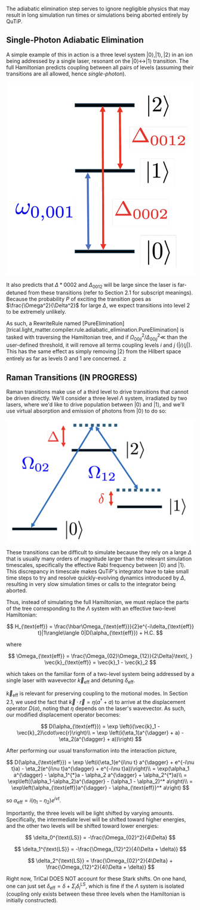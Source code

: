 The adiabatic elimination step serves to ignore negligible physics that may result in long simulation run times or simulations being aborted entirely by QuTiP.

## Single-Photon Adiabatic Elimination

A simple example of this in action is a three level system $|0\rangle, |1\rangle, |2\rangle$ in an ion being addressed by a single laser, resonant on the $|0\rangle \leftrightarrow |1\rangle$ transition. The full Hamiltonian predicts coupling between all pairs of levels (assuming their transitions are all allowed, hence _single-photon_).

![](../../figures/single_photon.png)

It also predicts that $\Delta*{0002}$ and $\Delta_{0012}$ will be large since the laser is far-detuned from these transitions (refer to Section 2.1 for subscript meanings). Because the probability $P$ of exciting the transition goes as $\frac{\Omega^2}{\Delta^2}$ for large $\Delta$, we expect transitions into level 2 to be extremely unlikely.

As such, a RewriteRule named [PureElimination][trical.light_matter.compiler.rule.adiabatic_elimination.PureElimination] is tasked with traversing the Hamiltonian tree, and if $\Omega_{00ij}^2 / \Delta_{00ij}^2 \ll$ than the user-defined threshold, it will remove all terms coupling levels $i$ and $j$ ($|i\rangle\langle j|$). This has the same effect as simply removing $|2\rangle$ from the Hilbert space entirely as far as levels 0 and 1 are concerned.
ｚ
## Raman Transitions (IN PROGRESS)

Raman transitions make use of a third level to drive transitions that cannot be driven directly. We'll consider a three level $\Lambda$ system, irradiated by two lasers, where we'd like to drive population between $|0\rangle$ and $|1\rangle$, and we'll use virtual absorption and emission of photons from $|0\rangle$ to do so:

![](../../figures/raman_transition.png)

These transitions can be difficult to simulate because they rely on a large $\Delta$ that is usually many orders of magnitude larger than the relevant simulation timescales, specifically the effective Rabi frequency between $|0\rangle$ and $|1\rangle$. This discrepancy in timescale makes QuTiP's integrator have to take small time steps to try and resolve quickly-evolving dynamics introduced by $\Delta$, resulting in very slow simulation times or calls to the integrator being aborted.

Thus, instead of simulating the full Hamiltonian, we must replace the parts of the tree corresponding to the $\Lambda$ system with an effective two-level Hamiltonian:

$$
    H_{\text{eff}} = \frac{\hbar\Omega_{\text{eff}}}{2}e^{-i\delta_{\text{eff}} t}|1\rangle\langle 0|D(\alpha_{\text{eff}}) + H.C.
$$

where

$$
    \Omega_{\text{eff}} = \frac{\Omega_{02}\Omega_{12}}{2\Delta}\text{,    } \vec{k}_{\text{eff}} = \vec{k}_1 - \vec{k}_2
$$

which takes on the familiar form of a two-level system being addressed by a single laser with wavevector $\vec{k}_{\text{eff}}$ and detuning $\delta_{\text{eff}}$.

$\vec{k}_{\text{eff}}$ is relevant for preserving coupling to the motional modes. In Section 2.1, we used the fact that $\vec{k}\cdot\vec{r} = \eta(a^{\dagger} + a)$ to arrive at the displacement operator $D(\alpha)$, noting that $\eta$ depends on the laser's wavevector. As such, our modified displacement operator becomes:

$$
    D(\alpha_{\text{eff}})
    = \exp \left(i(\vec{k}_1 - \vec{k}_2)\cdot\vec{r}\right)\\
    = \exp \left(i(\eta_1(a^{\dagger} + a) - \eta_2(a^{\dagger} + a))\right)
$$

After performing our usual transformation into the interaction picture,

$$
    D(\alpha_{\text{eff}})
    = \exp \left(i(\eta_1(e^{i\nu t} a^{\dagger} + e^{-i\nu t}a) - \eta_2(e^{i\nu t}a^{\dagger} + e^{-i\nu t}a))\right)\\
    = \exp(\alpha_1 a^{\dagger} - \alpha_1^{*}a - \alpha_2 a^{\dagger} + \alpha_2^{*}a)\\
    = \exp\left((\alpha_1-\alpha_2)a^{\dagger} - (\alpha_1 - \alpha_2)^* a\right)\\
    = \exp\left(\alpha_{\text{eff}}a^{\dagger} - \alpha_{\text{eff}}^* a\right)
$$

so $\alpha_{\text{eff}} = i(\eta_1- \eta_2)e^{i\nu t}$.

Importantly, the three levels will be light shifted by varying amounts. Specifically, the intermediate level will be shifted toward higher energies, and the other two levels will be shifted toward lower energies:

$$
    \delta_0^{\text{LS}} = -\frac{\Omega_{02}^2}{4\Delta}
$$

$$
    \delta_1^{\text{LS}} = -\frac{\Omega_{12}^2}{4(\Delta + \delta)}
$$

$$
    \delta_2^{\text{LS}} = \frac{\Omega_{02}^2}{4\Delta} + \frac{\Omega_{12}^2}{4(\Delta + \delta)}
$$

Right now, TrICal DOES NOT account for these Stark shifts. On one hand, one can just set $\delta_{\text{eff}} = \delta + \Sigma_i\delta_i^{\text{LS}}$, which is fine if the $\Lambda$ system is isolated (coupling only exists between these three levels when the Hamiltonian is initially constructed).
